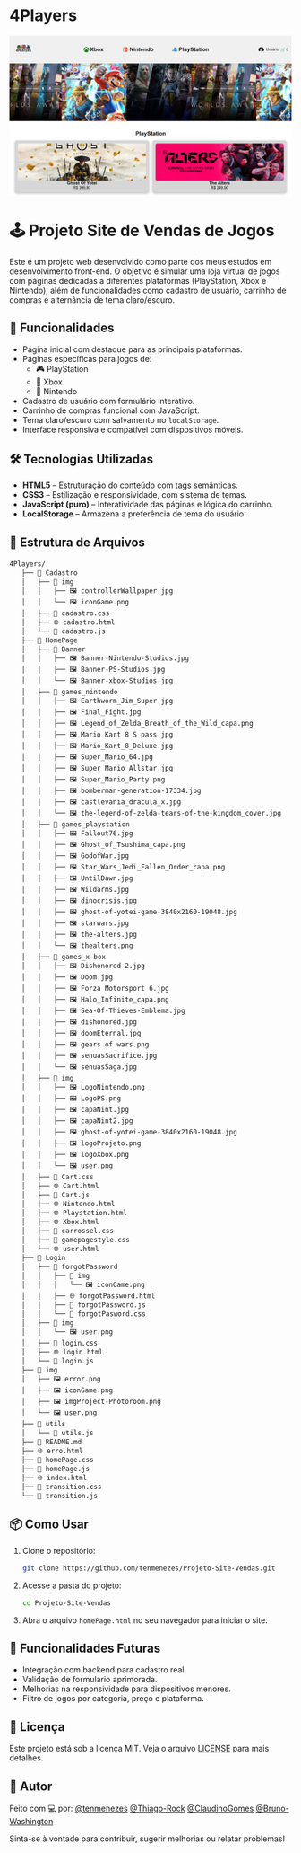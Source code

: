 # 4Players

![4Players Banner](./img/4playersHomePrint.png)


# 🕹️ Projeto Site de Vendas de Jogos

Este é um projeto web desenvolvido como parte dos meus estudos em desenvolvimento front-end. O objetivo é simular uma loja virtual de jogos com páginas dedicadas a diferentes plataformas (PlayStation, Xbox e Nintendo), além de funcionalidades como cadastro de usuário, carrinho de compras e alternância de tema claro/escuro.

## 🚀 Funcionalidades

- Página inicial com destaque para as principais plataformas.
- Páginas específicas para jogos de:
  - 🎮 PlayStation
  - 🧩 Xbox
  - 🍄 Nintendo
- Cadastro de usuário com formulário interativo.
- Carrinho de compras funcional com JavaScript.
- Tema claro/escuro com salvamento no `localStorage`.
- Interface responsiva e compatível com dispositivos móveis.

## 🛠️ Tecnologias Utilizadas

- **HTML5** – Estruturação do conteúdo com tags semânticas.
- **CSS3** – Estilização e responsividade, com sistema de temas.
- **JavaScript (puro)** – Interatividade das páginas e lógica do carrinho.
- **LocalStorage** – Armazena a preferência de tema do usuário.

## 📁 Estrutura de Arquivos

```
4Players/
   ├── 📁 Cadastro
   │   ├── 📁 img
   │   │   ├── 🖼️ controllerWallpaper.jpg
   │   │   └── 🖼️ iconGame.png
   │   ├── 🎨 cadastro.css
   │   ├── 🌐 cadastro.html
   │   └── 📄 cadastro.js
   ├── 📁 HomePage
   │   ├── 📁 Banner
   │   │   ├── 🖼️ Banner-Nintendo-Studios.jpg
   │   │   ├── 🖼️ Banner-PS-Studios.jpg
   │   │   └── 🖼️ Banner-xbox-Studios.jpg
   │   ├── 📁 games_nintendo
   │   │   ├── 🖼️ Earthworm_Jim_Super.jpg
   │   │   ├── 🖼️ Final_Fight.jpg
   │   │   ├── 🖼️ Legend_of_Zelda_Breath_of_the_Wild_capa.png
   │   │   ├── 🖼️ Mario Kart 8 S pass.jpg
   │   │   ├── 🖼️ Mario_Kart_8_Deluxe.jpg
   │   │   ├── 🖼️ Super_Mario_64.jpg
   │   │   ├── 🖼️ Super_Mario_Allstar.jpg
   │   │   ├── 🖼️ Super_Mario_Party.png
   │   │   ├── 🖼️ bomberman-generation-17334.jpg
   │   │   ├── 🖼️ castlevania_dracula_x.jpg
   │   │   └── 🖼️ the-legend-of-zelda-tears-of-the-kingdom_cover.jpg
   │   ├── 📁 games_playstation
   │   │   ├── 🖼️ Fallout76.jpg
   │   │   ├── 🖼️ Ghost_of_Tsushima_capa.png
   │   │   ├── 🖼️ GodofWar.jpg
   │   │   ├── 🖼️ Star_Wars_Jedi_Fallen_Order_capa.png
   │   │   ├── 🖼️ UntilDawn.jpg
   │   │   ├── 🖼️ Wildarms.jpg
   │   │   ├── 🖼️ dinocrisis.jpg
   │   │   ├── 🖼️ ghost-of-yotei-game-3840x2160-19048.jpg
   │   │   ├── 🖼️ starwars.jpg
   │   │   ├── 🖼️ the-alters.jpg
   │   │   └── 🖼️ thealters.png
   │   ├── 📁 games_x-box
   │   │   ├── 🖼️ Dishonored 2.jpg
   │   │   ├── 🖼️ Doom.jpg
   │   │   ├── 🖼️ Forza Motorsport 6.jpg
   │   │   ├── 🖼️ Halo_Infinite_capa.png
   │   │   ├── 🖼️ Sea-Of-Thieves-Emblema.jpg
   │   │   ├── 🖼️ dishonored.jpg
   │   │   ├── 🖼️ doomEternal.jpg
   │   │   ├── 🖼️ gears of wars.png
   │   │   ├── 🖼️ senuasSacrifice.jpg
   │   │   └── 🖼️ senuasSaga.jpg
   │   ├── 📁 img
   │   │   ├── 🖼️ LogoNintendo.png
   │   │   ├── 🖼️ LogoPS.png
   │   │   ├── 🖼️ capaNint.jpg
   │   │   ├── 🖼️ capaNint2.jpg
   │   │   ├── 🖼️ ghost-of-yotei-game-3840x2160-19048.jpg
   │   │   ├── 🖼️ logoProjeto.png
   │   │   ├── 🖼️ logoXbox.png
   │   │   └── 🖼️ user.png
   │   ├── 🎨 Cart.css
   │   ├── 🌐 Cart.html
   │   ├── 📄 Cart.js
   │   ├── 🌐 Nintendo.html
   │   ├── 🌐 Playstation.html
   │   ├── 🌐 Xbox.html
   │   ├── 🎨 carrossel.css
   │   ├── 🎨 gamepagestyle.css
   │   └── 🌐 user.html
   ├── 📁 Login
   │   ├── 📁 forgotPassword
   │   │   ├── 📁 img
   │   │   │   └── 🖼️ iconGame.png
   │   │   ├── 🌐 forgotPassword.html
   │   │   ├── 📄 forgotPassword.js
   │   │   └── 🎨 forgotPasword.css
   │   ├── 📁 img
   │   │   └── 🖼️ user.png
   │   ├── 🎨 login.css
   │   ├── 🌐 login.html
   │   └── 📄 login.js
   ├── 📁 img
   │   ├── 🖼️ error.png
   │   ├── 🖼️ iconGame.png
   │   ├── 🖼️ imgProject-Photoroom.png
   │   └── 🖼️ user.png
   ├── 📁 utils
   │   └── 📄 utils.js
   ├── 📝 README.md
   ├── 🌐 erro.html
   ├── 🎨 homePage.css
   ├── 📄 homePage.js
   ├── 🌐 index.html
   ├── 🎨 transition.css
   └── 📄 transition.js
```

## 📦 Como Usar

1. Clone o repositório:
   ```bash
   git clone https://github.com/tenmenezes/Projeto-Site-Vendas.git
   ```

2. Acesse a pasta do projeto:
   ```bash
   cd Projeto-Site-Vendas
   ```

3. Abra o arquivo `homePage.html` no seu navegador para iniciar o site.

## 🧩 Funcionalidades Futuras

- Integração com backend para cadastro real.
- Validação de formulário aprimorada.
- Melhorias na responsividade para dispositivos menores.
- Filtro de jogos por categoria, preço e plataforma.

## 📄 Licença

Este projeto está sob a licença MIT. Veja o arquivo [LICENSE](LICENSE) para mais detalhes.

## 👤 Autor

Feito com 💻 por:
[@tenmenezes](https://github.com/tenmenezes)
[@Thiago-Rock](https://github.com/Thiago-Rock)
[@ClaudinoGomes](https://github.com/ClaudinoGomes)
[@Bruno-Washington](https://github.com/Bruno-Washington)

Sinta-se à vontade para contribuir, sugerir melhorias ou relatar problemas!

